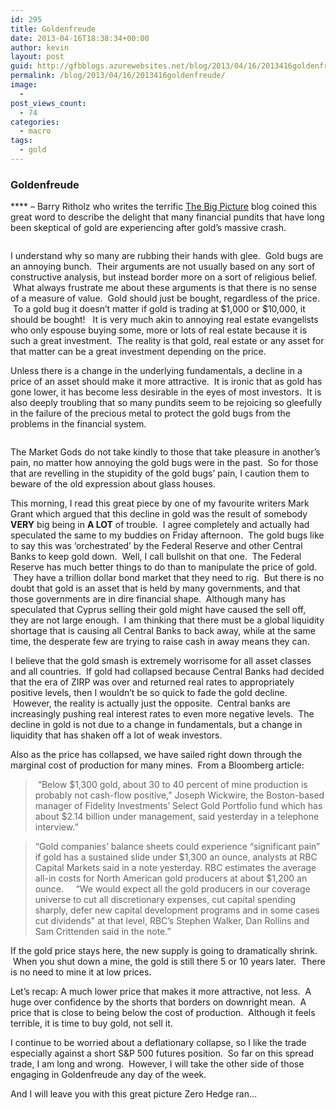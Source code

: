 ```yaml
---
id: 295
title: Goldenfreude
date: 2013-04-16T18:38:34+00:00
author: kevin
layout: post
guid: http://gfbblogs.azurewebsites.net/blog/2013/04/16/2013416goldenfreude/
permalink: /blog/2013/04/16/2013416goldenfreude/
image:
  - 
post_views_count:
  - 74
categories:
  - macro
tags:
  - gold
---
```

### Goldenfreude

**** &#8211; Barry Ritholz who writes the terrific [The Big Picture](http://www.ritholtz.com/blog/) blog coined this great word to describe the delight that many financial pundits that have long been skeptical of gold are experiencing after gold&#8217;s massive crash.

<img class="aligncenter" alt="" src="http://themacrotourist.com/blogs/GOLD%20Apr%2016%2013.gif" />

I understand why so many are rubbing their hands with glee.  Gold bugs are an annoying bunch.  Their arguments are not usually based on any sort of constructive analysis, but instead border more on a sort of religious belief.  What always frustrate me about these arguments is that there is no sense of a measure of value.  Gold should just be bought, regardless of the price.  To a gold bug it doesn&#8217;t matter if gold is trading at $1,000 or $10,000, it should be bought!   It is very much akin to annoying real estate evangelists who only espouse buying some, more or lots of real estate because it is such a great investment.  The reality is that gold, real estate or any asset for that matter can be a great investment depending on the price.

Unless there is a change in the underlying fundamentals, a decline in a price of an asset should make it more attractive.  It is ironic that as gold has gone lower, it has become less desirable in the eyes of most investors.  It is also deeply troubling that so many pundits seem to be rejoicing so gleefully in the failure of the precious metal to protect the gold bugs from the problems in the financial system.

<img class="aligncenter" alt="" src="http://themacrotourist.com/blogs/Bill%20Joel%20Apr%2016%2013.jpeg" />

The Market Gods do not take kindly to those that take pleasure in another&#8217;s pain, no matter how annoying the gold bugs were in the past.  So for those that are revelling in the stupidity of the gold bugs&#8217; pain, I caution them to beware of the old expression about glass houses.

This morning, I read this great piece by one of my favourite writers Mark Grant which argued that this decline in gold was the result of somebody **VERY** big being in **A LOT** of trouble.  I agree completely and actually had speculated the same to my buddies on Friday afternoon.  The gold bugs like to say this was &#8216;orchestrated&#8217; by the Federal Reserve and other Central Banks to keep gold down.  Well, I call bullshit on that one.  The Federal Reserve has much better things to do than to manipulate the price of gold.  They have a trillion dollar bond market that they need to rig.  But there is no doubt that gold is an asset that is held by many governments, and that those governments are in dire financial shape.  Although many has speculated that Cyprus selling their gold might have caused the sell off, they are not large enough.  I am thinking that there must be a global liquidity shortage that is causing all Central Banks to back away, while at the same time, the desperate few are trying to raise cash in away means they can.

I believe that the gold smash is extremely worrisome for all asset classes and all countries.  If gold had collapsed because Central Banks had decided that the era of ZIRP was over and returned real rates to appropriately positive levels, then I wouldn&#8217;t be so quick to fade the gold decline.  However, the reality is actually just the opposite.  Central banks are increasingly pushing real interest rates to even more negative levels.  The decline in gold is not due to a change in fundamentals, but a change in liquidity that has shaken off a lot of weak investors.

Also as the price has collapsed, we have sailed right down through the marginal cost of production for many mines.  From a Bloomberg article:

>  “Below $1,300 gold, about 30 to 40 percent of mine production is probably not cash-flow positive,” Joseph Wickwire, the Boston-based manager of Fidelity Investments’ Select Gold Portfolio fund which has about $2.14 billion under management, said yesterday in a telephone interview.&#8221;

> &#8220;Gold companies’ balance sheets could experience “significant pain” if gold has a sustained slide under $1,300 an ounce, analysts at RBC Capital Markets said in a note yesterday. RBC estimates the average all-in costs for North American gold producers at about $1,200 an ounce.     “We would expect all the gold producers in our coverage universe to cut all discretionary expenses, cut capital spending sharply, defer new capital development programs and in some cases cut dividends” at that level, RBC’s Stephen Walker, Dan Rollins and Sam Crittenden said in the note.&#8221;

If the gold price stays here, the new supply is going to dramatically shrink.  When you shut down a mine, the gold is still there 5 or 10 years later.  There is no need to mine it at low prices.

Let&#8217;s recap: A much lower price that makes it more attractive, not less.  A huge over confidence by the shorts that borders on downright mean.  A price that is close to being below the cost of production.  Although it feels terrible, it is time to buy gold, not sell it.

I continue to be worried about a deflationary collapse, so I like the trade especially against a short S&P 500 futures position.  So far on this spread trade, I am long and wrong.  However, I will take the other side of those engaging in Goldenfreude any day of the week.

And I will leave you with this great picture Zero Hedge ran&#8230;

<img class="aligncenter" alt="" src="http://static.squarespace.com/static/500f3df9e4b006cb9ec150a3/50c60ecbe4b026203261b4d3/516da95ce4b077c5ddf39312/1366141278409/20130415_whosbuying_0.jpg" />